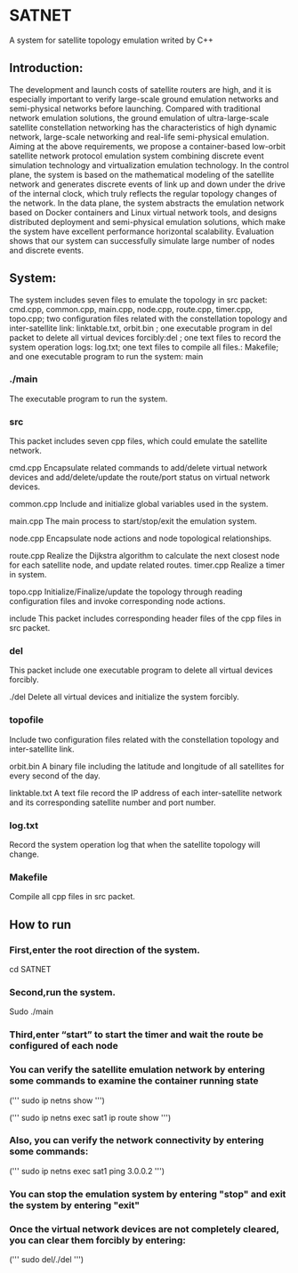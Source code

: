# SATNET
A system for satellite topology emulation writed by C++

## Introduction:
The development and launch costs of satellite routers are high, and it is especially important to verify large-scale ground emulation networks and semi-physical networks before launching. Compared with traditional network emulation solutions, the ground emulation of ultra-large-scale satellite constellation networking has the characteristics of high dynamic network, large-scale networking and real-life semi-physical emulation. Aiming at the above requirements, we propose a container-based low-orbit satellite network protocol emulation system combining discrete event simulation technology and virtualization emulation technology. In the control plane, the system is based on the mathematical modeling of the satellite network and generates discrete events of link up and down under the drive of the internal clock, which truly reflects the regular topology changes of the network. In the data plane, the system abstracts the emulation network based on Docker containers and Linux virtual network tools, and designs distributed deployment and semi-physical emulation solutions, which make the system have excellent performance horizontal scalability. Evaluation shows that our system can successfully simulate large number of nodes and discrete events.

## System:
The system includes seven files to emulate the topology in src packet: cmd.cpp, common.cpp, main.cpp, node.cpp, route.cpp, timer.cpp, topo.cpp; two configuration files related with the constellation topology and inter-satellite link: linktable.txt, orbit.bin ; one executable program in del packet to delete all virtual devices forcibly:del ; one text files to record the system operation logs: log.txt; one text files to compile all files.: Makefile; and one executable program to run the system: main

### ./main
The executable program to run the system.

### src
This packet includes seven cpp files, which could emulate the satellite network.

cmd.cpp
Encapsulate related commands to add/delete virtual network devices and add/delete/update the route/port status on virtual network devices.

common.cpp
Include and initialize global variables used in the system.

main.cpp
The main process to start/stop/exit the emulation system.

node.cpp
Encapsulate node actions and node topological relationships.

route.cpp
Realize the Dijkstra algorithm to calculate the next closest node for each satellite node, and update related routes.
timer.cpp
Realize a timer in system.

topo.cpp
Initialize/Finalize/update the topology through reading configuration files and invoke corresponding node actions.

include
This packet includes corresponding header files of the cpp files in src packet.

### del 
This packet include one executable program to delete all virtual devices forcibly.

./del 
Delete all virtual devices and initialize the system forcibly.

### topofile
Include two configuration files related with the constellation topology and inter-satellite link.

orbit.bin
A binary file including the latitude and longitude of all satellites for every second of the day.

linktable.txt
A text file record the IP address of each inter-satellite network and its corresponding satellite number and port number.

### log.txt
Record the system operation log that when the satellite topology will change.

### Makefile
Compile all cpp files in src packet.

## How to run
### First,enter the root direction of the system.
cd SATNET

### Second,run the system.
Sudo ./main

### Third,enter “start” to start the timer and wait the route be configured of each node 

### You can verify the satellite emulation network by entering some commands to examine the container running state

('''
sudo ip netns show
''')

('''
sudo ip netns exec sat1 ip route show
''')

### Also, you can verify the network connectivity by entering some commands:
('''
sudo ip netns exec sat1 ping 3.0.0.2
''')

### You can stop the emulation system by entering "stop" and exit the system by entering "exit"

### Once the virtual network devices are not completely cleared, you can clear them forcibly by entering:
('''
sudo del/./del
''')
